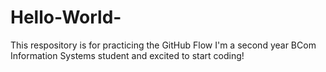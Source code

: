 # Hello-World-
This respository is for practicing the GitHub Flow 
I'm a second year BCom Information Systems student and excited to start coding!
